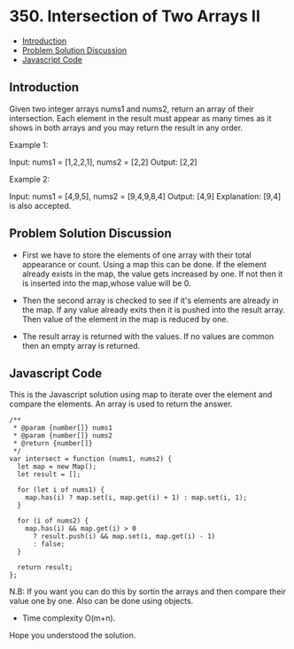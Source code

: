 # 350. Intersection of Two Arrays II

- [Introduction](#introduction)
- [Problem Solution Discussion](#problemDiscussion)
- [Javascript Code](#code)

<a name="introduction"></a>

## Introduction

Given two integer arrays nums1 and nums2, return an array of their intersection. Each element in the result must appear as many times as it shows in both arrays and you may return the result in any order.

Example 1:

Input: nums1 = [1,2,2,1], nums2 = [2,2]
Output: [2,2]

Example 2:

Input: nums1 = [4,9,5], nums2 = [9,4,9,8,4]
Output: [4,9]
Explanation: [9,4] is also accepted.

<a name="problemDiscussion"></a>

## Problem Solution Discussion

- First we have to store the elements of one array with their total appearance or count. Using a map this can be done. If the element already exists in the map, the value gets increased by one. If not then it is inserted into the map,whose value will be 0.

- Then the second array is checked to see if it's elements are already in the map. If any value already exits then it is pushed into the result array. Then value of the element in the map is reduced by one.

- The result array is returned with the values. If no values are common then an empty array is returned.

<a name="code"></a>

## Javascript Code

This is the Javascript solution using map to iterate over the element and compare the elements. An array is used to return the answer.

```
/**
 * @param {number[]} nums1
 * @param {number[]} nums2
 * @return {number[]}
 */
var intersect = function (nums1, nums2) {
  let map = new Map();
  let result = [];

  for (let i of nums1) {
    map.has(i) ? map.set(i, map.get(i) + 1) : map.set(i, 1);
  }

  for (i of nums2) {
    map.has(i) && map.get(i) > 0
      ? result.push(i) && map.set(i, map.get(i) - 1)
      : false;
  }

  return result;
};

```

N.B: If you want you can do this by sortin the arrays and then compare their value one by one. Also can be done using objects.

- Time complexity O(m+n).

Hope you understood the solution.
